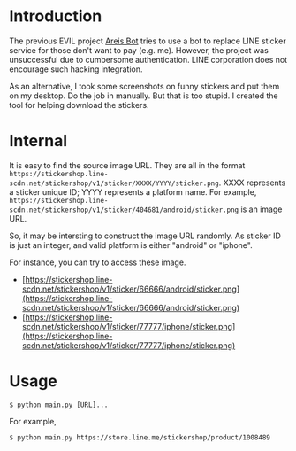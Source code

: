 # Introduction #

The previous EVIL project [Areis Bot](https://github.com/penvirus/areis_bot) tries to use a bot to replace LINE sticker service for those don't want to pay (e.g. me).  However, the project was unsuccessful due to cumbersome authentication.  LINE corporation does not encourage such hacking integration.

As an alternative, I took some screenshots on funny stickers and put them on my desktop.  Do the job in manually.  But that is too stupid.  I created the tool for helping download the stickers.

# Internal #

It is easy to find the source image URL.  They are all in the format ```https://stickershop.line-scdn.net/stickershop/v1/sticker/XXXX/YYYY/sticker.png```.  XXXX represents a sticker unique ID; YYYY represents a platform name.  For example, ```https://stickershop.line-scdn.net/stickershop/v1/sticker/404681/android/sticker.png``` is an image URL.

So, it may be intersting to construct the image URL randomly.  As sticker ID is just an integer, and valid platform is either "android" or "iphone".

For instance, you can try to access these image.

* [https://stickershop.line-scdn.net/stickershop/v1/sticker/66666/android/sticker.png](https://stickershop.line-scdn.net/stickershop/v1/sticker/66666/android/sticker.png)
* [https://stickershop.line-scdn.net/stickershop/v1/sticker/77777/iphone/sticker.png](https://stickershop.line-scdn.net/stickershop/v1/sticker/77777/iphone/sticker.png)

# Usage #

```
$ python main.py [URL]...
```

For example,

```
$ python main.py https://store.line.me/stickershop/product/1008489
```
